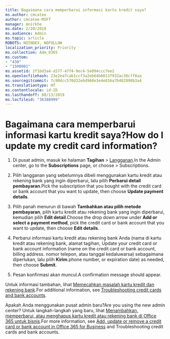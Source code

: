 ```yaml
---
title: Bagaimana cara memperbarui informasi kartu kredit saya?
ms.author: cmcatee
author: cmcatee-MSFT
manager: mnirkhe
ms.date: 2/20/2018
ms.audience: Admin
ms.topic: article
ROBOTS: NOINDEX, NOFOLLOW
localization_priority: Priority
ms.collection: Adm_O365
ms.custom:
- "430"
- "1500001"
ms.assetid: 2f1bd3a4-a577-47f4-9ec4-5e094ccc7ee2
ms.openlocfilehash: 23e2ea7cab1ccf3a2eb64b60137932ac38cff8aa
ms.sourcegitcommit: 7c90dcc570d32ebd968e3e4e816a7b482890b3a4
ms.translationtype: HT
ms.contentlocale: id-ID
ms.lasthandoff: 08/13/2019
ms.locfileid: "36388999"
---
```

# <a name="how-do-i-update-my-credit-card-information"></a><span data-ttu-id="f60b5-102">Bagaimana cara memperbarui informasi kartu kredit saya?</span><span class="sxs-lookup"><span data-stu-id="f60b5-102">How do I update my credit card information?</span></span>

1. <span data-ttu-id="f60b5-103">Di pusat admin, masuk ke halaman **Tagihan** \> [Langganan](https://go.microsoft.com/fwlink/p/?linkid=842054).</span><span class="sxs-lookup"><span data-stu-id="f60b5-103">In the Admin center, go to the **Subscriptions** page, or choose \> [](https://go.microsoft.com/fwlink/p/?linkid=842054) Subscriptions.</span></span>

2. <span data-ttu-id="f60b5-104">Pilih langganan yang sebelumnya dibeli menggunakan kartu kredit atau rekening bank yang ingin diperbarui, lalu pilih **Perbarui detail pembayaran**.</span><span class="sxs-lookup"><span data-stu-id="f60b5-104">Pick the subscription that you bought with the credit card or bank account that you want to update, then choose **Update payment details**.</span></span>

3. <span data-ttu-id="f60b5-105">Pilih panah menurun di bawah **Tambahkan atau pilih metode pembayaran**, pilih kartu kredit atau rekening bank yang ingin diperbarui, kemudian pilih **Edit detail**.</span><span class="sxs-lookup"><span data-stu-id="f60b5-105">Choose the drop down arrow under **Add or select a payment method**, pick the credit card or bank account that you want to update, then choose **Edit details**.</span></span>

4. <span data-ttu-id="f60b5-106">Perbarui informasi kartu kredit atau rekening bank Anda (nama di kartu kredit atau rekening bank, alamat tagihan, </span><span class="sxs-lookup"><span data-stu-id="f60b5-106">Update your credit card or bank account information (name on the credit card or bank account, billing address.</span></span> <span data-ttu-id="f60b5-107">nomor telepon, atau tanggal kedaluwarsa) sebagaimana diperlukan, lalu pilih **Kirim**.</span><span class="sxs-lookup"><span data-stu-id="f60b5-107">phone number, or expiration date) as needed, then choose **Submit**.</span></span>

5. <span data-ttu-id="f60b5-108">Pesan konfirmasi akan muncul.</span><span class="sxs-lookup"><span data-stu-id="f60b5-108">A confirmation message should appear.</span></span>

<span data-ttu-id="f60b5-109">Untuk informasi tambahan, lihat [Memecahkan masalah kartu kredit dan rekening bank](https://docs.microsoft.com/id-ID/office365/admin/subscriptions-and-billing/add-update-or-remove-credit-card-or-bank-account#troubleshooting-credit-cards-and-bank-accounts).</span><span class="sxs-lookup"><span data-stu-id="f60b5-109">For additional information, see [Troubleshooting credit cards and bank accounts](https://docs.microsoft.com/en-us/office365/admin/subscriptions-and-billing/add-update-or-remove-credit-card-or-bank-account#troubleshooting-credit-cards-and-bank-accounts).</span></span>

<span data-ttu-id="f60b5-110">Apakah Anda menggunakan pusat admin baru?</span><span class="sxs-lookup"><span data-stu-id="f60b5-110">Are you using the new admin center?</span></span> <span data-ttu-id="f60b5-111">Untuk langkah-langkah yang baru, lihat [Menambahkan, memperbarui, atau menghapus kartu kredit atau rekening bank di Office 365 untuk bisnis](https://docs.microsoft.com/id-ID/office365/admin/subscriptions-and-billing/add-update-or-remove-credit-card-or-bank-account).</span><span class="sxs-lookup"><span data-stu-id="f60b5-111">For more information, see [Add, update or remove a credit card or bank account in Office 365 for Business](https://docs.microsoft.com/en-us/office365/admin/subscriptions-and-billing/add-update-or-remove-credit-card-or-bank-account) and Troubleshooting credit cards and bank accounts.</span></span>